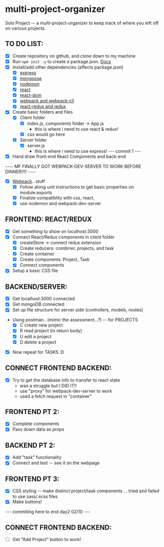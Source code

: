 # multi-project-organizer
Solo Project -- a multi-project-organizer to keep track of where you left off on various projects.

## TO DO LIST:
- [X] Create repository on github, and clone down to my machine
- [X] Run `npm init -y` to create a package.json. [Docs](https://docs.npmjs.com/cli/v6/commands/npm-init)
- [X] Install/add other dependencies (affects package.json)
  - [X] [express](https://www.npmjs.com/package/express)
  - [X] [mongoose](https://www.npmjs.com/package/mongoose)
  - [X] [nodemon](https://www.npmjs.com/package/nodemon)
  - [X] [react](https://www.npmjs.com/package/react)
  - [X] [react-dom](https://www.npmjs.com/package/react-dom)
  - [X] [webpack and webpack-cli](https://webpack.js.org/guides/getting-started/)
  - [X] [react-redux and redux](https://www.npmjs.com/package/react-redux)
- [X] Create basic folders and files
  - [X] Client folder
    - [X] index.js, components folder -> App.js
      - this is where i need to use react & redux!
    - [X] css would go here
  - [X] Server folder
    - [X] server.js
      - this is where i need to use express!
--- commit 1 ---
- [X] Hand draw front-end React Components and back-end

---- MF FINALLY GOT WEBPACK-DEV-SERVER TO WORK BEFORE DINNER!!!! ----

- [X] [Webpack](https://webpack.js.org/concepts/).. stuff
  - [X] Follow along unit instructions to get basic properties on module.exports
  - [X] Finalize compatiblity with css, react, 
  - [X] use nodemon and webpack-dev-server

## FRONTEND: REACT/REDUX 
- [X] Get something to show on localhost:3000
- [X] Connect React/Redux components in client folder
  - [X] createStore -> connect redux extension
  - [X] Create reducers: combiner, projects, and task
  - [X] Create container
  - [X] Create components: Project, Task
  - [X] Connect components
- [X] Setup a basic CSS file

## BACKEND/SERVER:
  - [X] Get localhost:3000 connected
  - [X] Get mongoDB connected
  - [X] Set up file structure for server side (controllers, models, routes)
  - Using postman.. (mimic the assessment...?) -- for PROJECTS
    - [X] C create new project
    - [X] R read project (in return body)
    - [X] U edit a project
    - [X] D delete a project
  - [X] Now repeat for TASKS :D

## CONNECT FRONTEND BACKEND:
- [X] Try to get the database info to transfer to react state
  - was a struggle but I DID IT!!
  - use "proxy" for webpack-dev-server to work
  - used a fetch request in "container"

## FRONTEND PT 2:
- [X] Complete components
- [X] Pass down data as props

## BACKEND PT 2:
- [X] Add "task" functionality
- [X] Connect and test -- see it on the webpage

## FRONTEND PT 3:
- [X] CSS styling -- make distinct project/task components
    ... tried and failed to use sass/.scss files
- [X] Make buttons!

--- commiting here to end day2 02/10 ---

## CONNECT FRONTEND BACKEND:
- [ ] Get "Add Project" button to work!